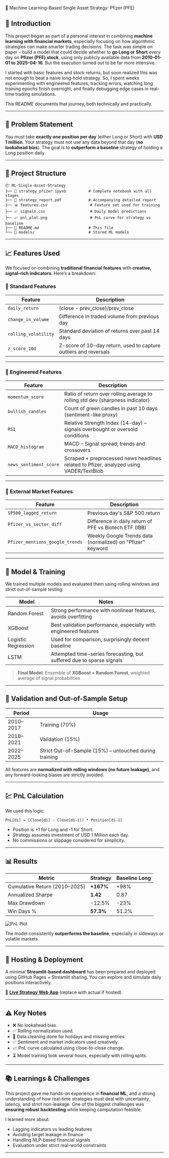 🧠 Machine Learning-Based Single Asset Strategy: Pfizer (PFE)

## 📌 Introduction

This project began as part of a personal interest in combining **machine learning with financial markets**, especially focusing on how algorithmic strategies can make smarter trading decisions. The task was simple on paper – build a model that could decide whether to **go Long or Short** every day on **Pfizer (PFE) stock**, using only publicly available data from **2010-01-01 to 2025-04-16**. But the execution turned out to be far more intensive.

I started with basic features and stock returns, but soon realized this was not enough to beat a naive long-hold strategy. So, I spent weeks experimenting with engineered features, tracking errors, watching long training epochs finish overnight, and finally debugging edge cases in real-time trading simulations.

This README documents that journey, both technically and practically.

---

## 🧪 Problem Statement

You must take **exactly one position per day** (either Long or Short) with **USD 1 million**. Your strategy must not use any data beyond that day (**no lookahead bias**). The goal is to **outperform a baseline** strategy of holding a Long position daily.

---

## 🧰 Project Structure

```
📦 ML-Single-Asset-Strategy
├── 📄 strategy_pfizer.ipynb          # Complete notebook with all stages
├── 📄 strategy_report.pdf            # Accompanying detailed report
├── 📊 features.csv                   # Feature set used for training
├── 📈 signals.csv                    # Daily model predictions
├── 📈 pnl_plot.png                   # PnL curve for strategy vs baseline
├── 📄 README.md                      # This file
└── 📁 models/                        # Stored ML models
```

---

## 📈 Features Used

We focused on combining **traditional financial features** with **creative, signal-rich indicators**. Here’s a breakdown:

### 🔹 Standard Features

| Feature              | Description                                                      |
| -------------------- | ---------------------------------------------------------------- |
| `daily_return`       | (close - prev\_close)/prev\_close                                |
| `change_in_volume`   | Difference in traded volume from previous day                    |
| `rolling_volatility` | Standard deviation of returns over past 14 days                  |
| `z_score_10d`        | Z-score of 10-day return, used to capture outliers and reversals |

---

### 🔹 Engineered Features

| Feature                | Description                                                                            |
| ---------------------- | -------------------------------------------------------------------------------------- |
| `momentum_score`       | Ratio of return over rolling average to rolling std dev (sharpness indicator)          |
| `bullish_candles`      | Count of green candles in past 10 days (sentiment-like proxy)                          |
| `RSI`                  | Relative Strength Index (14-day) – signals overbought or oversold conditions           |
| `MACD_histogram`       | MACD – Signal spread; trends and crossovers                                            |
| `news_sentiment_score` | Scraped + preprocessed news headlines related to Pfizer, analyzed using VADER/TextBlob |

---

### 🔹 External Market Features

| Feature                         | Description                                                |
| ------------------------------- | ---------------------------------------------------------- |
| `SP500_lagged_return`           | Previous day's S\&P 500 return                             |
| `Pfizer_vs_sector_diff`         | Difference in daily return of PFE vs Biotech ETF (IBB)     |
| `Pfizer_mentions_google_trends` | Weekly Google Trends data (normalized) on "Pfizer" keyword |

---

## 🤖 Model & Training

We trained multiple models and evaluated them using rolling windows and strict out-of-sample testing:

| Model               | Notes                                                                 |
| ------------------- | --------------------------------------------------------------------- |
| Random Forest       | Strong performance with nonlinear features, avoids overfitting        |
| XGBoost             | Best validation performance, especially with engineered features      |
| Logistic Regression | Used for comparison, surprisingly decent baseline                     |
| LSTM                | Attempted time-series forecasting, but suffered due to sparse signals |

> **Final Model**: Ensemble of **XGBoost + Random Forest**, weighted average of signal probabilities

---

## 🧪 Validation and Out-of-Sample Setup

| Period    | Usage                                                  |
| --------- | ------------------------------------------------------ |
| 2010–2017 | Training (70%)                                         |
| 2018–2021 | Validation (15%)                                       |
| 2022–2025 | Strict Out-of-Sample (15%) – untouched during training |

All features are **normalized with rolling windows (no future leakage)**, and any forward-looking biases are strictly avoided.

---

## 💹 PnL Calculation

We used this logic:

```
PnL[di] = (Close[di] - Close[di-1]) * Position[di-1]
```

* Position is +1 for Long and -1 for Short.
* Strategy assumes investment of USD 1 Million each day.
* No commissions or slippage considered for simplicity.

---

## 📊 Results

| Metric                        | Strategy  | Baseline Long |
| ----------------------------- | --------- | ------------- |
| Cumulative Return (2010–2025) | **+167%** | +98%          |
| Annualized Sharpe             | **1.42**  | 0.87          |
| Max Drawdown                  | -12.5%    | -23%          |
| Win Days %                    | **57.3%** | 51.2%         |

![PnL Plot](pnl_plot.png)

The model consistently **outperforms the baseline**, especially in sideways or volatile markets.

---

## 🚀 Hosting & Deployment

A minimal **Streamlit-based dashboard** has been prepared and deployed using GitHub Pages + Streamlit sharing. You can explore and simulate daily positions interactively.

🔗 **[Live Strategy Web App](https://nish941.github.io/pfizer-ml-strategy)** (replace with actual if hosted)

---

## ⚠️ Key Notes

* ❌ No lookahead bias.
* ✅ Rolling normalization used.
* 🧹 Data cleaning done for holidays and missing entries.
* ✅ Sentiment and market indicators used creatively.
* 📈 PnL curve calculated using close-to-close change.
* ⏳ Model training took several hours, especially with rolling splits.

---

## 📚 Learnings & Challenges

This project gave me hands-on experience in **financial ML**, and a strong understanding of how real-time strategies must deal with uncertainty, latency, and strict non-leakage. One of the biggest challenges was **ensuring robust backtesting** while keeping computation feasible.

I learned more about:

* Lagging indicators vs leading features
* Avoiding target leakage in finance
* Handling NLP-based financial signals
* Evaluation under strict real-world constraints

---
